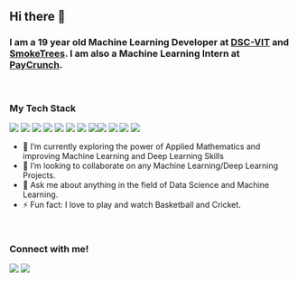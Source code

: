 ## Hi there 👋
### I am a 19 year old Machine Learning Developer at [DSC-VIT](https://github.com/GDGVIT) and [SmokeTrees](https://github.com/smoke-trees). I am also a Machine Learning Intern at [PayCrunch](https://www.paycrunch.in).

<br>

### My Tech Stack
<img src="https://img.shields.io/badge/-Machine Learning-orange?style=for-the-badge"> <img src="https://img.shields.io/badge/-Deep Learning-red?style=for-the-badge"> <img src="https://img.shields.io/badge/-Python-blueviolet?style=for-the-badge"> <img src="https://img.shields.io/badge/-Image Processing-lightgrey?style=for-the-badge"> <img src="https://img.shields.io/badge/-Computer Vision-green?style=for-the-badge"> <img src="https://img.shields.io/badge/-Streamlit-orange?style=for-the-badge"> <img src="https://img.shields.io/badge/-Data Science-yellow?style=for-the-badge"> <img src="https://img.shields.io/badge/-OpenCv-brightgreen?style=for-the-badge"><img src="https://img.shields.io/badge/-BeautifulSoup-orange?style=for-the-badge"> <img src="https://img.shields.io/badge/-Selenium-red?style=for-the-badge"> <img src="https://img.shields.io/badge/-NLP-lightgrey?style=for-the-badge"> <img src="https://img.shields.io/badge/-Data Analytics-blue?style=for-the-badge">
<br>

- 🔭 I’m currently exploring the power of Applied Mathematics and improving Machine Learning and Deep Learning Skills
- 👯 I’m looking to collaborate on any Machine Learning/Deep Learning Projects.
- 💬 Ask me about anything in the field of Data Science and Machine Learning.
- ⚡ Fun fact: I love to play and watch Basketball and Cricket.
<br>

### Connect with me!
[<img src="https://img.shields.io/badge/linkedin-%230077B5.svg?&style=for-the-badge&logo=linkedin&logoColor=white" />](http://www.linkedin.com/in/chanakya-vivek-kapoor-a04496167) [<img src = "https://img.shields.io/badge/instagram-%23E4405F.svg?&style=for-the-badge&logo=instagram&logoColor=white">](https://www.instagram.com/chanakya_kapoor/)




<!--
**chanakya1310/chanakya1310** is a ✨ _special_ ✨ repository because its `README.md` (this file) appears on your GitHub profile.

Here are some ideas to get you started:

- 🔭 I’m currently working on ...
- 🌱 I’m currently learning ...
- 👯 I’m looking to collaborate on ...
- 🤔 I’m looking for help with ...
- 💬 Ask me about ...
- 📫 How to reach me: ...
- 😄 Pronouns: ...
- ⚡ Fun fact: ...
-->
